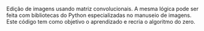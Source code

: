 Edição de imagens usando matriz convolucionais.
A mesma lógica pode ser feita com bibliotecas do Python especializadas no manuseio de imagens. 
Este código tem como objetivo o aprendizado e recria o algoritmo do zero.
